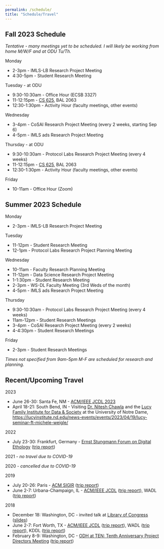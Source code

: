 ```yaml
---
permalink: /schedule/
title: "Schedule/Travel"
---
```


## Fall 2023 Schedule

*Tentative - many meetings yet to be scheduled. I will likely be working from home M/W/F and at ODU Tu/Th.*

Monday

* 2-3pm - IMLS-LB Research Project Meeting
* 4:30-5pm - Student Research Meeting

Tuesday - at ODU

* 9:30-10:30am - Office Hour (ECSB 3327)
* 11-12:15pm - [CS 625](https://weiglemc.github.io/teaching/2023-fall-cs625), BAL 2063
* 12:30-1:30pm - Activity Hour (faculty meetings, other events)

Wednesday

* 3-4pm - CoSAI Research Project Meeting (every 2 weeks, starting Sep 6)
* 4-5pm - IMLS ads Research Project Meeting

Thursday - at ODU

* 9:30-10:30am - Protocol Labs Research Project Meeting (every 4 weeks)
* 11-12:15pm - [CS 625](https://weiglemc.github.io/teaching/2023-fall-cs625), BAL 2063
* 12:30-1:30pm - Activity Hour (faculty meetings, other events)

Friday

* 10-11am - Office Hour (Zoom)

## Summer 2023 Schedule

Monday

* 2-3pm - IMLS-LB Research Project Meeting

Tuesday

* 11-12pm - Student Research Meeting
* 12-1pm - Protocol Labs Research Project Planning Meeting

Wednesday

* 10-11am - Faculty Research Planning Meeting
* 11-12pm - Data Science Research Project Meeting
* 1-1:30pm - Student Research Meeting
* 2-3pm - WS-DL Faculty Meeting (3rd Weds of the month)
* 4-5pm - IMLS ads Research Project Meeting

Thursday

* 9:30-10:30am - Protocol Labs Research Project Meeting (every 4 weeks)
* 11am-12pm - Student Research Meetings
* 3-4pm - CoSAI Research Project Meeting (every 2 weeks)
* 4-4:30pm - Student Research Meetings

Friday
* 2-3pm - Student Research Meetings

*Times not specified from 9am-5pm M-F are scheduled for research and planning.*


## Recent/Upcoming Travel

2023

* June 26-30: Santa Fe, NM - [ACM/IEEE JCDL 2023](https://2023.jcdl.org/)
* April 18-21: South Bend, IN - Visiting [Dr. Nitesh Chawla](https://lucyinstitute.nd.edu/people/leadership-team/nitesh-chawla/) and the [Lucy Family Institute for Data & Society](https://lucyinstitute.nd.edu/) at the University of Notre Dame, <https://lucyinstitute.nd.edu/news-events/events/2023/04/19/lucy-seminar-ft-michele-weigle/>

2022

* July 23-30: Frankfurt, Germany  - [Ernst Stungmann Forum on Digital Ethology](https://www.esforum.de/forums/ESF34_Digital_Ethology.html) ([trip report](https://ws-dl.blogspot.com/2022/08/2022-08-03-ernst-strungmann-forum-on.html))

2021 - *no travel due to COVID-19*

2020 - *cancelled due to COVID-19*

2019

* July 20-26: Paris - [ACM SIGIR](http://sigir.org/sigir2019/) ([trip report](https://ws-dl.blogspot.com/2019/07/2019-07-30-sigir-2019-in-paris-trip.html))
* June 2-7: Urbana-Champaign, IL - [ACM/IEEE JCDL](http://2019.jcdl.org) ([trip report](https://ws-dl.blogspot.com/2019/06/2019-06-05-joint-conference-on-digital.html)), WADL ([trip report](https://ws-dl.blogspot.com/2019/06/2019-06-20-web-archiving-and-digital.html))

2018

* December 18: Washington, DC - invited talk at [Library of Congress](https://www.loc.gov) ([slides](https://www.slideshare.net/mweigle/wsdls-work-towards-enabling-personal-use-of-web-archives-126145392))
* June 2-7: Fort Worth, TX - [ACM/IEEE JCDL](http://2018.jcdl.org) ([trip report](http://ws-dl.blogspot.com/2018/06/2018-06-08-joint-conference-on-digital_8.html)), WADL ([trip report](http://ws-dl.blogspot.com/2018/06/2018-06-11-web-archive-and-digital.html)), KDDL ([trip report](http://ws-dl.blogspot.com/2018/06/2018-06-11-knowledge-discovery-from.html))
* February 8-9: Washington, DC - [ODH at TEN: Tenth Anniversary Project Directors Meeting](https://www.neh.gov/divisions/odh/grant-news/odh-ten-our-tenth-anniversary-project-directors-meeting) ([trip report](http://ws-dl.blogspot.com/2018/03/2018-03-12-neh-odh-project-directors.html))
